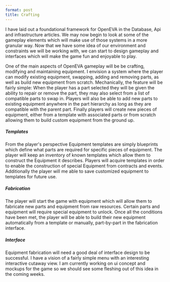 ```yaml
---
format: post
title: Crafting
---
```

I have laid out a foundational framework for OpenEVA in the  Database, Api and infrastructure articles. We may now begin to look at some of the gameplay elements which will make use of those systems in a more granular way. Now that we have some idea of our environment and constraints we will be working with, we can start to design gameplay and interfaces which will make the game fun and enjoyable to play.

One of the main aspects of OpenEVA gameplay will be be crafting, modifying and maintaining equipment. I envision a system where the player can modify existing equipment, swapping, adding and removing parts, as well as build new equipment from scratch. Mechanically, the feature will be fairly simple: When the player has a part selected they will be given the ability to repair or remove the part, they may also select from a list of compatible parts to swap in. Players will also be able to add new parts to existing equipment anywhere in the part hierarchy as long as they are compatible with the parent part. Finally players will create new pieces of equipment, either from a template with associated parts or from scratch allowing them to build custom equipment from the ground up.

##### Templates

From the player's perspective Equipment templates are simply blueprints which define what parts are required for specific pieces of equipment. The player will keep an inventory of known templates which allow them to construct the Equipment it describes. Players will acquire templates in order to enable the construction of special Equipment from contracts and events. Additionally the player will me able to save customized equipment to templates for future use.

##### Fabrication

The player will start the game with equipment which will allow them to fabricate new parts and equipment from raw resources. Certain parts and equipment will require special equipment to unlock. Once all the conditions have been met, the player will be able to build their new equipment automatically from a template or manually, part-by-part in the fabrication interface.

##### Interface

Equipment fabrication will need a good deal of interface design to be successful. I have a vision of a fairly simple menu with an interesting interactive cutaway view. I am currently working on ui concept and mockups for the game so we should see some fleshing out of this idea in the coming weeks. 
